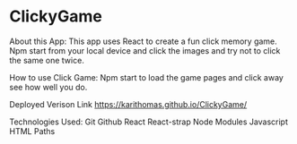# ClickyGame

About this App:
This app uses React to create a fun click memory game. Npm start from your local device and click the images and try not to click the same one twice.

How to use Click Game:
Npm start to load the game pages and click away see how well you do.

Deployed Verison Link
https://karithomas.github.io/ClickyGame/

Technologies Used:
Git
Github
React
React-strap
Node Modules
Javascript
HTML
Paths
